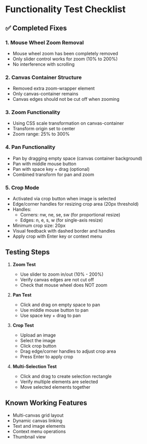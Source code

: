 # Functionality Test Checklist

## ✅ Completed Fixes

### 1. Mouse Wheel Zoom Removal
- Mouse wheel zoom has been completely removed
- Only slider control works for zoom (10% to 200%)
- No interference with scrolling

### 2. Canvas Container Structure
- Removed extra zoom-wrapper element
- Only canvas-container remains
- Canvas edges should not be cut off when zooming

### 3. Zoom Functionality
- Using CSS scale transformation on canvas-container
- Transform origin set to center
- Zoom range: 25% to 300%

### 4. Pan Functionality  
- Pan by dragging empty space (canvas container background)
- Pan with middle mouse button
- Pan with space key + drag (optional)
- Combined transform for pan and zoom

### 5. Crop Mode
- Activated via crop button when image is selected
- Edge/corner handles for resizing crop area (20px threshold)
- Handles:
  - Corners: nw, ne, se, sw (for proportional resize)
  - Edges: n, e, s, w (for single-axis resize)
- Minimum crop size: 20px
- Visual feedback with dashed border and handles
- Apply crop with Enter key or context menu

## Testing Steps

1. **Zoom Test**
   - Use slider to zoom in/out (10% - 200%)
   - Verify canvas edges are not cut off
   - Check that mouse wheel does NOT zoom

2. **Pan Test**  
   - Click and drag on empty space to pan
   - Use middle mouse button to pan
   - Use space key + drag to pan

3. **Crop Test**
   - Upload an image
   - Select the image
   - Click crop button
   - Drag edge/corner handles to adjust crop area
   - Press Enter to apply crop

4. **Multi-Selection Test**
   - Click and drag to create selection rectangle
   - Verify multiple elements are selected
   - Move selected elements together

## Known Working Features
- Multi-canvas grid layout
- Dynamic canvas linking
- Text and image elements
- Context menu operations
- Thumbnail view